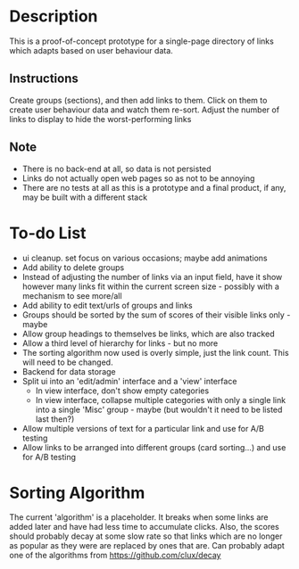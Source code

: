 # Description

This is a proof-of-concept prototype for a single-page directory of links which adapts based on user behaviour data.

## Instructions
Create groups (sections), and then add links to them. Click on them to create user behaviour data and watch them re-sort. Adjust the number of links to display to hide the worst-performing links

## Note
* There is no back-end at all, so data is not persisted
* Links do not actually open web pages so as not to be annoying
* There are no tests at all as this is a prototype and a final product, if any, may be built with a different stack

# To-do List
* ui cleanup. set focus on various occasions; maybe add animations
* Add ability to delete groups
* Instead of adjusting the number of links via an input field, have it show however many links fit within the current screen size - possibly with a mechanism to see more/all
* Add ability to edit text/urls of groups and links
* Groups should be sorted by the sum of scores of their visible links only - maybe
* Allow group headings to themselves be links, which are also tracked
* Allow a third level of hierarchy for links - but no more
* The sorting algorithm now used is overly simple, just the link count. This will need to be changed.
* Backend for data storage
* Split ui into an 'edit/admin' interface and a 'view' interface
  * In view interface, don't show empty categories
  * In view interface, collapse multiple categories with only a single link into a single 'Misc' group - maybe (but wouldn't it need to be listed last then?)
* Allow multiple versions of text for a particular link and use for A/B testing
* Allow links to be arranged into different groups (card sorting...) and use for A/B testing


# Sorting Algorithm

The current 'algorithm' is a placeholder. It breaks when some links are added later and have had less time to accumulate clicks. Also, the scores should probably decay at some slow rate so that links which are no longer as popular as they were are replaced by ones that are. Can probably adapt one of the algorithms from https://github.com/clux/decay